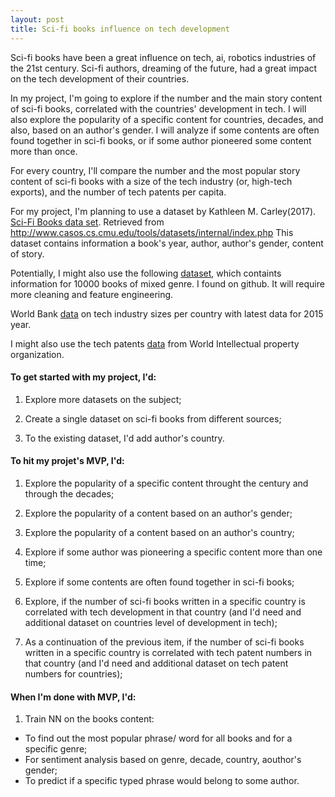 ```yaml
---
layout: post
title: Sci-fi books influence on tech development
---
```


Sci-fi books have been a great influence on tech, ai, robotics industries of the 21st century. Sci-fi authors, dreaming of the future, had a great impact on the tech development of their countries. 
 
 In my project, I'm going to explore if the number and the main story content of sci-fi books, correlated with the countries' development in tech. 
I will also explore the popularity of a specific content for countries, decades, and also, based on an author's gender. I will analyze if some contents are often found together in sci-fi books, or if some author pioneered some content more than once. 

For every country, I'll compare the number and the most popular story content of sci-fi books with a size of the tech industry (or, high-tech exports),  and the number of tech patents per capita. 


For my project, I'm planning to use a dataset by Kathleen M. Carley(2017). [Sci-Fi Books data set](http://www.casos.cs.cmu.edu/tools/datasets/internal/index.php). Retrieved from http://www.casos.cs.cmu.edu/tools/datasets/internal/index.php This dataset contains information a book's year, author, author's gender, content of story.

Potentially, I might also use the following [dataset](https://github.com/zygmuntz/goodbooks-10k), which containts information for 10000 books of mixed genre. I found on github. It will require more cleaning and feature engineering.

World Bank [data](https://data.worldbank.org/indicator/NV.MNF.TECH.ZS.UN) on tech industry sizes per country with latest data for 2015 year.

I might also use the tech patents [data](https://www.wipo.int/ipstats/en/) from World Intellectual property organization.


#### To get started with my project, I'd:

1. Explore more datasets on the subject;

2. Create a single dataset on sci-fi books from different sources;

3. To the existing dataset, I'd add author's country.


#### To hit my projet's MVP, I'd:

1. Explore the popularity of a specific content throught the century and through the decades;

2. Explore the popularity of a content based on an author's gender;

3. Explore the popularity of a content based on an author's country;

4. Explore if some author was pioneering a specific content more than one time;

5. Explore if some contents are often found together in sci-fi books; 

6. Explore, if the number of sci-fi books written in a specific country is correlated with tech development in that country (and I'd need and additional dataset on countries level of development in tech);

7. As a continuation of the previous item, if the number of sci-fi books written in a specific country is correlated with tech patent numbers in that country (and I'd need and additional dataset on tech patent numbers for countries); 

#### When I'm done with MVP, I'd:

1. Train NN on the books content:

- To find out the most popular phrase/ word for all books and for a specific genre;
- For sentiment analysis based on genre, decade, country, aouthor's gender;
- To predict if a specific typed phrase would belong to some author.


